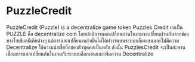# PuzzleCredit
PuzzleCredit (Puzzle) is a decentralize game token 
Puzzles Credit ย่อเป็น PUZZLE คือ decentralize coin โดยปกติการแลกเปลี่ยนผ่านในเกมจะเปลี่ยนผ่านกันจากช่องทางโซเชียลมีเดียต่างๆ แต่การแลกเปลี่ยนเหล่านั้นไม่ได้ทำงานบนระบบบล็อกเชนและไม่มีความ Decentralize ใช้ความน่าเชื่อถือของตัวบุคคลเป็นหลัก ดังนั้น PuzzlesCredit จะเป็นสะพานเชื่อมการแลกเปลี่ยนกันในเกมกับระบบบล็อกเชนและเพิ่มความ Decentralize 
